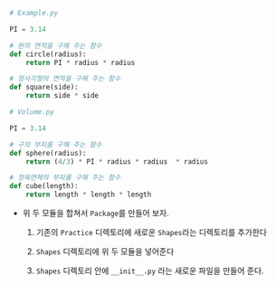 ```python
# Example.py

PI = 3.14

# 원의 면적을 구해 주는 함수
def circle(radius):
    return PI * radius * radius

# 정사각형의 면적을 구해 주는 함수
def square(side):
    return side * side
```
```python
# Volume.py

PI = 3.14

# 구의 부피를 구해 주는 함수
def sphere(radius):
    return (4/3) * PI * radius * radius  * radius

# 정육면체의 부피를 구해 주는 함수
def cube(length):
    return length * length * length
```
+ 위 두 모듈을 합쳐서 `Package`를 만들어 보자.

    1. 기존의 `Practice` 디렉토리에 새로운 `Shapes`라는 디렉토리를 추가한다

    2. `Shapes` 디렉토리에 위 두 모듈을 넣어준다

    3. `Shapes` 디렉토리 안에 `__init__.py` 라는 새로운 파일을 만들어 준다.
